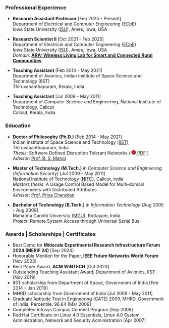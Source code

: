 ### Professional Experience

* **Research Assistant Professor** [Feb 2025 - Present]  
  Department of Electrical and Computer Engineering ([ECpE](https://www.ece.iastate.edu/))  
  Iowa State University ([ISU](https://www.iastate.edu/)), Ames, Iowa, USA

* **Research Scientist II** [Oct 2021 - Feb 2025]  
  Department of Electrical and Computer Engineering ([ECpE](https://www.ece.iastate.edu/))  
  Iowa State University ([ISU](https://www.iastate.edu/)), Ames, Iowa, USA  
  *Domain*: [**<u>ARA: Wireless Living Lab for Smart and Connected Rural
Communities</u>**](https://arawireless.org/)

* **Teaching Assistant** [Feb 2014 - May 2021]  
  Department of Avionics, Indian Institute of Space Science and Technology (IIST)  
  Thiruvananthapuram, Kerala, India

* **Teaching Assistant** [Jul 2009 - May 2011]  
  Department of Computer Science and Engineering, National Institute of Technology, Calicut  
  Calicut, Kerala, India


### Education
* **Doctor of Philosophy (Ph.D.)** [Feb 2014 - May 2021]<br>
  Indian Institute of Space Science and Technology
  ([IIST](https://www.iist.ac.in)), Thiruvananthapuram, India  
  *Thesis*: Software Defined Disruption Tolerant Networks
  ( [<img src="images/pdf.png" height=14>
  PDF](uploads/2021/PhD_Thesis_Sarath_Babu.pdf) )  
  *Advisor*: [Prof. B. S. Manoj](https://www.iist.ac.in/avionics/bsmanoj)  


* **Master of Technology (M.Tech.)** in *Computer Science and Engineering (Information Security)* [Jul 2009 - May 2011]  
  National Institute of Technology ([NITC](http://nitc.ac.in)), Calicut,
  India  
  *Masters thesis*: A Usage Control Based Model for Multi-domain Environments with Distributed Attributes  
  *Advisor*: [Prof. Priya Chandran](http://people.cse.nitc.ac.in/priya/)  

* **Bachelor of Technology (B.Tech.)** in *Information Technology* [Aug 2005 - Aug 2009]  
  Mahatma Gandhi University ([MGU](http://www.mguniversity.edu)), Kottayam,
  India  
  *Project*: Remote System Access through Universal Serial Bus

### Awards | Scholarships | Certificates
* Best Demo for **Midscale Experimental Research Infrastructure Forum
  2024 (MERIF 24)** [Sep 2024]
* Honorable Mention for the Paper, **IEEE Future Networks World Forum**
  [Nov 2023]
* Best Paper Award, **ACM WiNTECH** [Oct 2023]
* Outstanding Teaching Assistant Award, Department of Avionics, IIST [Nov
  2019]
* IIST scholarship from Department of Space, Government of India [Feb 2014 -
Jan 2019]
* MHRD scholarship from Government of India [Jul 2009 - May 2011]
* Graduate Aptitude Test in Engineering (GATE) 2009, MHRD, Government of
India, Percentile: 96.84 [Mar 2009]
* Completed Infosys Campus Connect Program [Sep 2009]
* Red Hat Certificate on Linux 4.0 Essentials, Linux 4.0 System Administration, Network and Security Administration  [Apr 2007]
